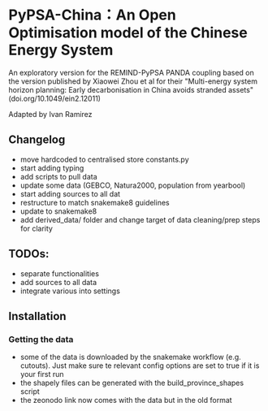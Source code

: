 # PyPSA-China：An Open Optimisation model of the Chinese Energy System

An exploratory version for the REMIND-PyPSA PANDA coupling based on the version published by Xiaowei Zhou et al for their  "Multi-energy system horizon planning: Early decarbonisation in China avoids stranded assets" (doi.org/10.1049/ein2.12011)

Adapted by Ivan Ramirez

## Changelog
- move hardcoded to centralised store constants.py
- start adding typing
- add scripts to pull data
- update some data (GEBCO, Natura2000, population from yearbool)
- start adding sources to all dat
- restructure to match snakemake8 guidelines
- update to snakemake8
- add derived_data/ folder and change target of data cleaning/prep steps for clarity

## TODOs:
- separate functionalities
- add sources to all data
- integrate various into settings

## Installation

### Getting the data
- some of the data is downloaded by the snakemake workflow (e.g. cutouts). Just make sure te relevant config options are set to true if it is your first run
- the shapely files can be generated with the build_province_shapes script
- the zeonodo link now comes with the data but in the old format